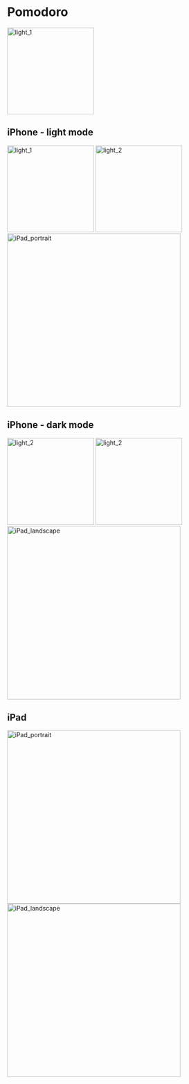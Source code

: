 # Pomodoro
<img width="200" alt="light_1" src="https://github.com/Ko-HyeJi/Pomodoro/assets/88470545/a4e471e5-9a24-4735-b0d3-760ad00fbbac">

## iPhone - light mode
<img width="200" alt="light_1" src="https://github.com/Ko-HyeJi/Pomodoro/assets/88470545/f172e323-e59f-48ba-b6d6-998122f422fe">
<img width="200" alt="light_2" src="https://github.com/Ko-HyeJi/Pomodoro/assets/88470545/63194a21-4861-463d-be8f-0b9125904e85">
<img width="400" alt="iPad_portrait" src="https://github.com/Ko-HyeJi/Pomodoro/assets/88470545/07ea180b-5de1-40e2-9c45-13021bc0cd4c">

## iPhone - dark mode
<img width="200" alt="light_2" src="https://github.com/Ko-HyeJi/Pomodoro/assets/88470545/370de438-fe8d-4aa8-beaa-7e26e35a4f35">
<img width="200" alt="light_2" src="https://github.com/Ko-HyeJi/Pomodoro/assets/88470545/6d306d48-c3b3-4693-9977-d276b3f21f6e">
<img width="400" alt="iPad_landscape" src="https://github.com/Ko-HyeJi/Pomodoro/assets/88470545/b981b071-5f8c-4222-ab9d-c30e1340511f">

## iPad
<img width="400" alt="iPad_portrait" src="https://github.com/Ko-HyeJi/Pomodoro/assets/88470545/c827e387-fd19-4b4b-a135-48325fdaa3e4">
<img width="400" alt="iPad_landscape" src="https://github.com/Ko-HyeJi/Pomodoro/assets/88470545/387cb247-cd69-4319-97b4-9a76dafd6eb3">
